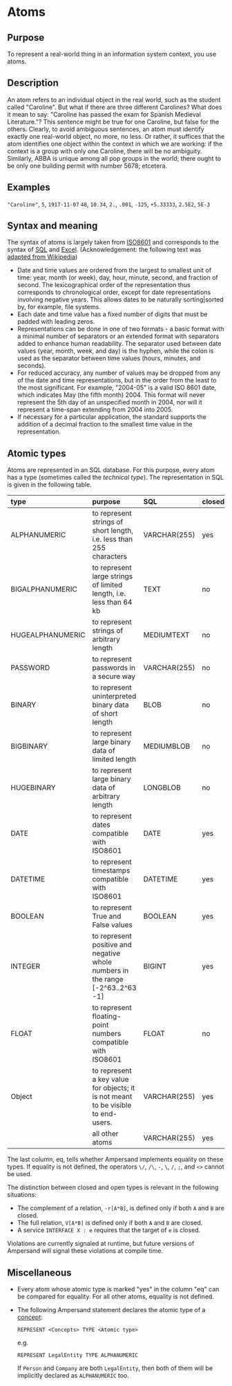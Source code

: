 # Atoms

## Purpose

To represent a real-world thing in an information system context, you use atoms.

## Description

An atom refers to an individual object in the real world, such as the student called "Caroline". But what if there are three different Carolines? What does it mean to say: "Caroline has passed the exam for Spanish Medieval Literature."? This sentence might be true for one Caroline, but false for the others. Clearly, to avoid ambiguous sentences, an atom must identify exactly one real-world object, no more, no less. Or rather, it suffices that the atom identifies one object within the context in which we are working: if the context is a group with only one Caroline, there will be no ambiguity. Similarly, ABBA is unique among all pop groups in the world; there ought to be only one building permit with number 5678; etcetera.

## Examples

`"Caroline"`, `5`, `1917-11-07` `48`, `10.34`, `2.`, `.001`, `-125`, `+5.33333`, `2.5E2`, `5E-3`

## Syntax and meaning

The syntax of atoms is largely taken from [ISO8601](https://www.iso.org/iso-8601-date-and-time-format.html) and corresponds to the syntax of [SQL](https://www.w3schools.com/sql/func_sqlserver_convert.asp) and [Excel](https://support.office.com/en-us/article/format-numbers-as-dates-or-times-418bd3fe-0577-47c8-8caa-b4d30c528309). \(Acknowledgement: the following text was [adapted from Wikipedia](https://en.wikipedia.org/wiki/ISO_8601)\)

* Date and time values are ordered from the largest to smallest unit of time: year, month \(or week\), day, hour, minute, second, and fraction of second. The lexicographical order of the representation thus corresponds to chronological order, except for date representations involving negative years. This allows dates to be naturally sorting\|sorted by, for example, file systems.
* Each date and time value has a fixed number of digits that must be padded with leading zeros.
* Representations can be done in one of two formats - a basic format with a minimal number of separators or an extended format with separators added to enhance human readability. The separator used between date values \(year, month, week, and day\) is the hyphen, while the colon is used as the separator between time values \(hours, minutes, and seconds\).
* For reduced accuracy, any number of values may be dropped from any of the date and time representations, but in the order from the least to the most significant. For example, "2004-05" is a valid ISO 8601 date, which indicates May \(the fifth month\) 2004. This format will never represent the 5th day of an unspecified month in 2004, nor will it represent a time-span extending from 2004 into 2005.
* If necessary for a particular application, the standard supports the addition of a decimal fraction to the smallest time value in the representation.

## Atomic types

Atoms are represented in an SQL database. For this purpose, every atom has a type \(sometimes called the _technical type_\). The representation in SQL is given in the following table.

| type | purpose | SQL | closed | eq |
| :--- | :--- | :--- | :--- | :--- |
| ALPHANUMERIC | to represent strings of short length, i.e. less than 255 characters | VARCHAR\(255\) | yes | yes |
| BIGALPHANUMERIC | to represent large strings of limited length, i.e. less than 64 kb | TEXT | no | yes |
| HUGEALPHANUMERIC | to represent strings of arbitrary length | MEDIUMTEXT | no | no |
| PASSWORD | to represent passwords in a secure way | VARCHAR\(255\) | no | yes |
| BINARY | to represent uninterpreted binary data of short length | BLOB | no | no |
| BIGBINARY | to represent large binary data of limited length | MEDIUMBLOB | no | no |
| HUGEBINARY | to represent large binary data of arbitrary length | LONGBLOB | no | no |
| DATE | to represent dates compatible with ISO8601 | DATE | yes | yes |
| DATETIME | to represent timestamps compatible with ISO8601 | DATETIME | yes | yes |
| BOOLEAN | to represent True and False values | BOOLEAN | yes | yes |
| INTEGER | to represent positive and negative whole numbers in the range \[-2^63..2^63 -1\] | BIGINT | yes | yes |
| FLOAT | to represent floating-point numbers compatible with ISO8601 | FLOAT | no | no |
| Object | to represent a key value for objects; it is not meant to be visible to end-users. | VARCHAR\(255\) | yes | yes |
|  | all other atoms | VARCHAR\(255\) | yes | yes |

The last column, eq, tells whether Ampersand implements equality on these types. If equality is not defined, the operators `\/`, `/\`, `-`, `\`, `/`, `;`, and `<>` cannot be used.

The distinction between closed and open types is relevant in the following situations:

* The complement of a relation, `-r[A*B]`, is defined only if both `A` and `B` are closed.
* The full relation, `V[A*B]` is defined only if both `A` and `B` are closed. 
* A service `INTERFACE X : e` requires that the target of `e` is closed.

Violations are currently signaled at runtime, but future versions of Ampersand will signal these violations at compile time.

## Miscellaneous

* Every atom whose atomic type is marked "yes" in the column "eq" can be compared for equality. For all other atoms, equality is not defined.
* The following Ampersand statement declares the atomic type of a [concept](/ampersand/reference-material/syntax-of-ampersand/the-concept-statement):

  ```text
  REPRESENT <Concepts> TYPE <Atomic type>
  ```

  e.g.

  ```text
  REPRESENT LegalEntity TYPE ALPHANUMERIC
  ```

  If `Person` and `Company` are both `LegalEntity`, then both of them will be implicitly declared as `ALPHANUMERIC` too.

